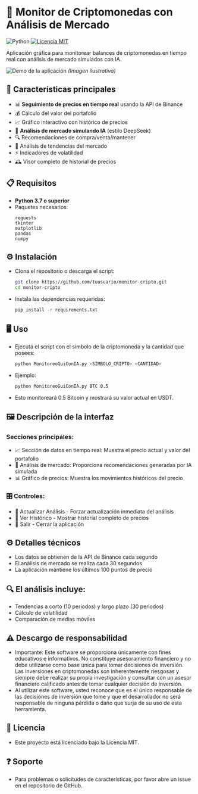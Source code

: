 # 🚀 Monitor de Criptomonedas con Análisis de Mercado

![Python](https://img.shields.io/badge/Python-3.7%2B-blue?logo=python)
[![Licencia MIT](https://img.shields.io/badge/Licencia-MIT-green)](LICENSE)

Aplicación gráfica para monitorear balances de criptomonedas en tiempo real con análisis de mercado simulados con IA.

![Demo de la aplicación](https://via.placeholder.com/800x400?text=Demo+Monitor+Cripto+GUI) *(Imagen ilustrativa)*

## 🌟 Características principales

- 📊 **Seguimiento de precios en tiempo real** usando la API de Binance
- 💰 Cálculo del valor del portafolio
- 📈 Gráfico interactivo con histórico de precios
- 🤖 **Análisis de mercado simulando IA** (estilo DeepSeek)
- 🔍 Recomendaciones de compra/venta/mantener
- 🔄 Análisis de tendencias del mercado
- ⚡ Indicadores de volatilidad
- 🕰️ Visor completo de historial de precios

## 📋 Requisitos

- **Python 3.7 o superior**
- Paquetes necesarios:
  ```plaintext
  requests
  tkinter
  matplotlib
  pandas
  numpy
  ```
## ⚙️ Instalación
- Clona el repositorio o descarga el script:
    ```bash
    git clone https://github.com/tuusuario/monitor-cripto.git
    cd monitor-cripto
    ```
- Instala las dependencias requeridas:
    ```bash
    pip install -r requirements.txt
    ```
## 🖥️ Uso
- Ejecuta el script con el símbolo de la criptomoneda y la cantidad que posees:
    ```bash
    python MonitoreoGuiConIA.py <SÍMBOLO_CRIPTO> <CANTIDAD>
    ```
- Ejemplo:
    ```bash
    python MonitoreoGuiConIA.py BTC 0.5
    ```
- Esto monitoreará 0.5 Bitcoin y mostrará su valor actual en USDT.

## 🖼️ Descripción de la interfaz
### Secciones principales:
- 📈 Sección de datos en tiempo real: Muestra el precio actual y valor del portafolio
- 🤖 Análisis de mercado: Proporciona recomendaciones generadas por IA simulada
- 📊 Gráfico de precios: Muestra los movimientos históricos del precio
### 🎛️ Controles:
- 🔄 Actualizar Análisis - Forzar actualización inmediata del análisis
- 📅 Ver Histórico - Mostrar historial completo de precios
- 🚪 Salir - Cerrar la aplicación

## ⚙️ Detalles técnicos
- Los datos se obtienen de la API de Binance cada segundo
- El análisis de mercado se realiza cada 30 segundos
- La aplicación mantiene los últimos 100 puntos de precio

## 🔍 El análisis incluye:
- Tendencias a corto (10 periodos) y largo plazo (30 periodos)
- Cálculo de volatilidad
- Comparación de medias móviles

## ⚠️ Descargo de responsabilidad
- Importante: Este software se proporciona únicamente con fines educativos e informativos. No constituye asesoramiento financiero y no debe utilizarse como base única para tomar decisiones de inversión. Las inversiones en criptomonedas son inherentemente riesgosas y siempre debe realizar su propia investigación y consultar con un asesor financiero calificado antes de tomar cualquier decisión de inversión.
- Al utilizar este software, usted reconoce que es el único responsable de las decisiones de inversión que tome y que el desarrollador no será responsable de ninguna pérdida o daño que surja de su uso de esta herramienta.

## 📜 Licencia
- Este proyecto está licenciado bajo la Licencia MIT.

## ❓ Soporte
- Para problemas o solicitudes de características, por favor abre un issue en el repositorio de GitHub.